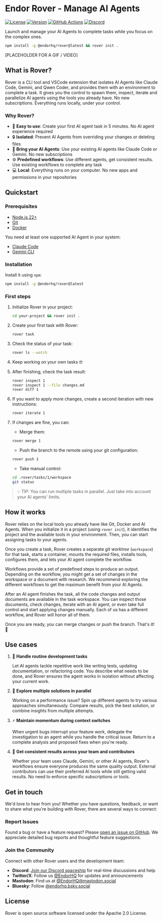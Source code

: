 # Endor Rover - Manage AI Agents

[![License](https://img.shields.io/badge/License-Apache%202.0-blue.svg)](https://opensource.org/licenses/Apache-2.0)
[![Version](https://img.shields.io/npm/v/@endorhq/rover.svg)](https://www.npmjs.com/package/@endorhq/rover)
[![GitHub Actions](https://img.shields.io/github/actions/workflow/status/endorhq/rover/ci.yml?branch=main)](https://github.com/endorhq/rover/actions)
[![Discord](https://img.shields.io/discord/1404714845995139192?color=7289da&label=Discord&logo=discord&logoColor=white)](https://discord.gg/EndorHQ)

Launch and manage your AI Agents to complete tasks while you focus on the complex ones.

```sh
npm install -g @endorhq/rover@latest && rover init .
```

[PLACEHOLDER FOR A GIF / VIDEO]

## What is Rover?

Rover is a CLI tool and VSCode extension that isolates AI Agents like Claude Code, Gemini, and Qwen Coder, and provides them with an environment to complete a task. It gives you the control to spawn them, inspect, iterate and parallelize AI agents using the tools you already have. No new subscriptions. Everything runs locally, under your control. 

### Why Rover?

* 🚀 **Easy to use**: Create your first AI agent task in 5 minutes. No AI agent experience required
* 🔒 **Isolated**: Prevent AI Agents from overriding your changes or deleting files
* 🤖 **Bring your AI Agents**: Use your existing AI agents like Claude Code or Gemini. No new subscriptions
* ⚙️ **Predefined workflows**: Use different agents, get consistent results. Use existing workflows to complete any task
* 💻 **Local**: Everything runs on your computer. No new apps and permissions in your repositories

## Quickstart

### Prerequisites

* [Node.js 22+](https://nodejs.org/en/download)
* [Git](https://git-scm.com/downloads)
* [Docker](https://docs.docker.com/engine/install/)

You need at least one supported AI Agent in your system:

* [Claude Code](https://docs.anthropic.com/en/docs/claude-code/setup)
* [Gemini CLI](https://github.com/google-gemini/gemini-cli?tab=readme-ov-file#-installation)

### Installation

Install it using `npm`:

```sh
npm install -g @endorhq/rover@latest
```

### First steps

1. Initialize Rover in your project:

    ```sh
    cd your-project && rover init .
    ```

2. Create your first task with Rover:

    ```sh
    rover task
    ```

3. Check the status of your task:

    ```sh
    rover ls --watch
    ```

4. Keep working on your own tasks 🤓

5. After finishing, check the task result:

    ```sh
    rover inspect 1
    rover inspect 1 --file changes.md
    rover diff 1
    ```

6. If you want to apply more changes, create a second iteration with new instructions:

    ```sh
    rover iterate 1
    ```

7. If changes are fine, you can:

    - Merge them:

    ```sh
    rover merge 1
    ```

    - Push the branch to the remote using your git configuration:

    ```sh
    rover push 1
    ```

    - Take manual control:

    ```sh
    cd .rover/tasks/1/workspace
    git status
    ```

> 💡 TIP: You can run multiple tasks in parallel. Just take into account your AI agents' limits.

## How it works

Rover relies on the local tools you already have like Git, Docker and AI Agents. When you initialize it in a project (using `rover init`), it identifies the project and the available tools in your environment. Then, you can start assigning tasks to your agents. 

Once you create a task, Rover creates a separate _git worktree_ (`workspace`) for that task, starts a container, mounts the required files, installs tools, configures them, and lets your AI agent complete the workflow.

Workflows provide a set of predefined steps to produce an output. Depending on the workflow, you might get a set of changes in the workspace or a document with research. We recommend exploring the different workflows to get the maximum benefit from your AI Agents.

After an AI agent finishes the task, all the code changes and output documents are available in the task workspace. You can inspect those documents, check changes, iterate with an AI agent, or even take full control and start applying changes manually. Each of us has a different workflow, and Rover will honor all of them. 

Once you are ready, you can merge changes or push the branch. That's it! 🚀 

## Use cases

1. 🔄 **Handle routine development tasks**

    Let AI agents tackle repetitive work like writing tests, updating documentation, or refactoring code. You describe what needs to be done, and Rover ensures the agent works in isolation without affecting your current work.

2. 🔀 **Explore multiple solutions in parallel**

    Working on a performance issue? Spin up different agents to try various approaches simultaneously. Compare results, pick the best solution, or combine insights from multiple attempts.

3. ⚡ **Maintain momentum during context switches**

    When urgent bugs interrupt your feature work, delegate the investigation to an agent while you handle the critical issue. Return to a complete analysis and proposed fixes when you're ready.

4. 🤝 **Get consistent results across your team and contributors**

    Whether your team uses Claude, Gemini, or other AI agents, Rover's workflows ensure everyone produces the same quality output. External contributors can use their preferred AI tools while still getting valid results. No need to enforce specific subscriptions or tools.

## Get in touch

We'd love to hear from you! Whether you have questions, feedback, or want to share what you're building with Rover, there are several ways to connect:

### Report Issues

Found a bug or have a feature request? Please [open an issue on GitHub](https://github.com/endorhq/rover/issues). We appreciate detailed bug reports and thoughtful feature suggestions.

### Join the Community

Connect with other Rover users and the development team:

- **Discord**: [Join our Discord spaceship](https://discord.gg/EndorHQ) for real-time discussions and help
- **Twitter/X**: Follow us [@EndorHQ](https://twitter.com/EndorHQ) for updates and announcements
- **Mastodon**: Find us at [@EndorHQ@mastodon.social](https://mastodon.social/@EndorHQ)
- **Bluesky**: Follow [@endorhq.bsky.social](https://bsky.app/profile/endorhq.bsky.social)

## License

Rover is open source software licensed under the Apache 2.0 License.
